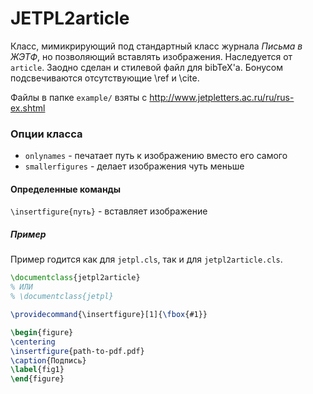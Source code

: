 JETPL2article
=============

Класс, мимикрирующий под стандартный класс журнала *Письма в ЖЭТФ*, но позволяющий вставлять изображения.
Наследуется от `article`.
Заодно сделан и стилевой файл для bibTeX'а.
Бонусом подсвечиваются отсутствующие \ref и \cite.

Файлы в папке `example/` взяты с http://www.jetpletters.ac.ru/ru/rus-ex.shtml

### Опции класса

* `onlynames`       - печатает путь к изображению вместо его самого
* `smallerfigures`  - делает изображения чуть меньше


#### Определенные команды

`\insertfigure{путь}` - вставляет изображение


##### Пример

Пример годится как для `jetpl.cls`, так и для `jetpl2article.cls`.

```latex
\documentclass{jetpl2article}
% ИЛИ
% \documentclass{jetpl}

\providecommand{\insertfigure}[1]{\fbox{#1}}
```

```latex
\begin{figure}
\centering
\insertfigure{path-to-pdf.pdf}
\caption{Подпись}
\label{fig1}
\end{figure}
```
